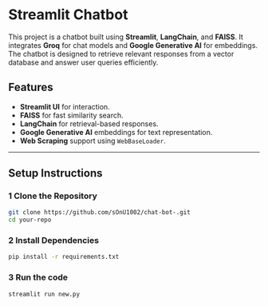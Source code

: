 # Streamlit Chatbot 

This project is a chatbot built using **Streamlit**, **LangChain**, and **FAISS**. It integrates **Groq** for chat models and **Google Generative AI** for embeddings. The chatbot is designed to retrieve relevant responses from a vector database and answer user queries efficiently.

## Features
- **Streamlit UI** for interaction.
- **FAISS** for fast similarity search.
- **LangChain** for retrieval-based responses.
- **Google Generative AI** embeddings for text representation.
- **Web Scraping** support using `WebBaseLoader`.

---

## Setup Instructions

### 1 Clone the Repository
```sh
git clone https://github.com/sOnU1002/chat-bot-.git
cd your-repo
```
### 2 Install Dependencies
```sh
pip install -r requirements.txt
```
### 3 Run the code
```sh
streamlit run new.py
```

